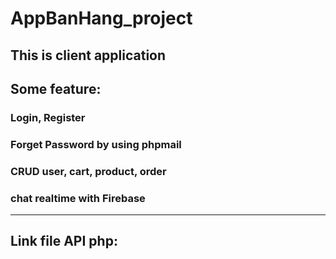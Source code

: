 # AppBanHang_project
This is client application 
---
## Some feature:
### Login, Register
### Forget Password by using phpmail
### CRUD user, cart, product, order
### chat realtime with Firebase
---
## Link file API php:

